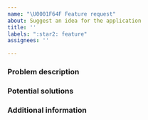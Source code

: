```yaml
---
name: "\U0001F64F Feature request"
about: Suggest an idea for the application
title: ''
labels: ":star2: feature"
assignees: ''

---
```


### Problem description

### Potential solutions

### Additional information